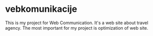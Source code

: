 # vebkomunikacije
This is my project for Web Communication. It's a web site about travel agency. The most important for my project is optimization of web site.
